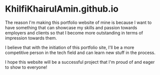 # KhilfiKhairulAmin.github.io
The reason I'm making this portfolio website of mine is because I want to have something that can showcase my skills and passion towards employers and clients so that I become more outstanding in terms of impression towards them.

I believe that with the initiation of this portfolio site, I'll be a more competitive person in the tech field and can learn new stuff in the process.

I hope this website will be a successful project that I'm proud of and eager to show to everyone!

